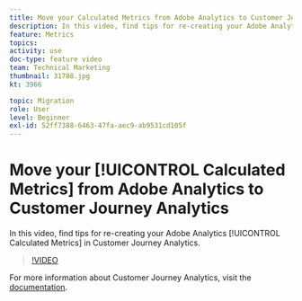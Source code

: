 ```yaml
---
title: Move your Calculated Metrics from Adobe Analytics to Customer Journey Analytics
description: In this video, find tips for re-creating your Adobe Analytics Calculated Metrics in Customer Journey Analytics.
feature: Metrics
topics: 
activity: use
doc-type: feature video
team: Technical Marketing
thumbnail: 31788.jpg
kt: 3966

topic: Migration
role: User
level: Beginner
exl-id: 52ff7388-6463-47fa-aec9-ab9531cd105f
---
```

# Move your [!UICONTROL Calculated Metrics] from Adobe Analytics to Customer Journey Analytics

In this video, find tips for re-creating your Adobe Analytics [!UICONTROL Calculated Metrics] in Customer Journey Analytics.

>[!VIDEO](https://video.tv.adobe.com/v/31788/?quality=12)

For more information about Customer Journey Analytics, visit the [documentation](https://experienceleague.adobe.com/docs/analytics-platform/using/cja-landing.html).
